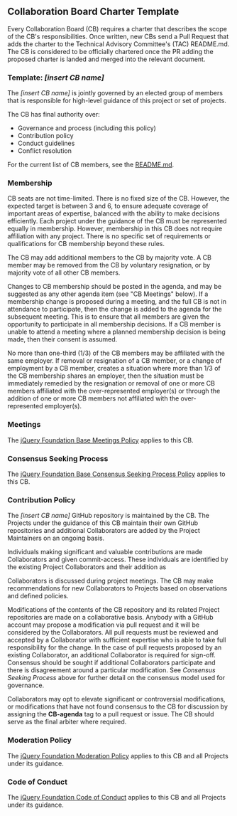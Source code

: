 ## Collaboration Board Charter Template

Every Collaboration Board (CB) requires a charter that describes the scope of
the CB's responsibilities. Once written, new CBs send a Pull Request that adds
the charter to the Technical Advisory Committee's (TAC) README.md. The CB is
considered to be officially chartered once the PR adding the proposed charter is
landed and merged into the relevant document.

### Template: *[insert CB name]*

The *[insert CB name]* is jointly governed by an elected group of members that
is responsible for high-level guidance of this project or set of projects.

The CB has final authority over:

* Governance and process (including this policy)
* Contribution policy
* Conduct guidelines
* Conflict resolution

For the current list of CB members, see the [README.md][].

### Membership

CB seats are not time-limited. There is no fixed size of the CB. However, the
expected target is between 3 and 6, to ensure adequate coverage of important
areas of expertise, balanced with the ability to make decisions efficiently.
Each project under the guidance of the CB must be represented equally in
membership. However, membership in this CB does not require affiliation with any
project. There is no specific set of requirements or qualifications for CB
membership beyond these rules.

The CB may add additional members to the CB by majority vote. A CB member may be
removed from the CB by voluntary resignation, or by majority vote of all other
CB members.

Changes to CB membership should be posted in the agenda, and may be suggested as
any other agenda item (see "CB Meetings" below). If a membership change is
proposed during a meeting, and the full CB is not in attendance to participate,
then the change is added to the agenda for the subsequent meeting. This is to
ensure that all members are given the opportunity to participate in all
membership decisions. If a CB member is unable to attend a meeting where a
planned membership decision is being made, then their consent is assumed.

No more than one-third (1/3) of the CB members may be affiliated with the same
employer. If removal or resignation of a CB member, or a change of employment by
a CB member, creates a situation where more than 1/3 of the CB membership shares
an employer, then the situation must be immediately remedied by the resignation
or removal of one or more CB members affiliated with the over-represented
employer(s) or through the addition of one or more CB members not affiliated
with the over-represented employer(s).

### Meetings

The [jQuery Foundation Base Meetings Policy][] applies to this CB.

### Consensus Seeking Process

The [jQuery Foundation Base Consensus Seeking Process Policy][] applies to this
CB.

### Contribution Policy

The *[insert CB name]* GitHub repository is maintained by the CB. The Projects
under the guidance of this CB maintain their own GitHub repositories and
additional Collaborators are added by the Project Maintainers on an ongoing
basis.

Individuals making significant and valuable contributions are made Collaborators
and given commit-access. These individuals are identified by the existing
Project Collaborators and their addition as

Collaborators is discussed during project meetings. The CB may make
recommendations for new Collaborators to Projects based on observations and
defined policies.

Modifications of the contents of the CB repository and its related Project
repositories are made on a collaborative basis. Anybody with a GitHub account
may propose a modification via pull request and it will be considered by the
Collaborators. All pull requests must be reviewed and accepted by a Collaborator
with sufficient expertise who is able to take full responsibility for the
change. In the case of pull requests proposed by an existing Collaborator, an
additional Collaborator is required for sign-off. Consensus should be sought if
additional Collaborators participate and there is disagreement around a
particular modification. See _Consensus Seeking Process_ above for further
detail on the consensus model used for governance.

Collaborators may opt to elevate significant or controversial modifications, or
modifications that have not found consensus to the CB for discussion by
assigning the **CB-agenda** tag to a pull request or issue. The CB should serve
as the final arbiter where required.

### Moderation Policy

The [jQuery Foundation Moderation Policy][] applies to this CB and all Projects
under its guidance.

### Code of Conduct

The [jQuery Foundation Code of Conduct][] applies to this CB and all Projects
under its guidance.

[README.md]: ./README.md
[jQuery Foundation Base Meetings Policy]: https://github.com/jquery-foundation/TAC/blob/master/BasePolicies/Governance.md#Meetings
[jQuery Foundation Base Consensus Seeking Process Policy]: https://github.com/jquery-foundation/TAC/blob/master/BasePolicies/Governance.md#Consensus-Seeking-Process
[jQuery Foundation Moderation Policy]: https://github.com/jquery-foundation/TAC/blob/master/Moderation-Policy.md
[jQuery Foundation Code of Conduct]: https://jquery.org/conduct/

